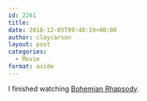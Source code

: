 ```yaml
---
id: 2261
title: 
date: 2018-12-05T09:40:19+00:00
author: claycarson
layout: post
categories: 
  - Movie
format: aside
---
```

I finished watching [Bohemian Rhapsody](https://m.imdb.com/title/tt1727824/).